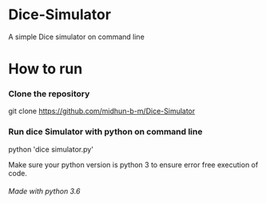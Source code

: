 # Dice-Simulator
A simple Dice simulator on command line

How to run
==========

### Clone the repository

git clone https://github.com/midhun-b-m/Dice-Simulator

### Run dice Simulator with python on command line

python 'dice simulator.py'

Make sure your python version is python 3 to ensure error free execution of code.

###### Made with python 3.6
